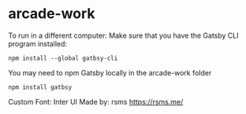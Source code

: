 # arcade-work
To run in a different computer:
Make sure that you have the Gatsby CLI program installed:
```
npm install --global gatbsy-cli
```
You may need to npm Gatsby locally in the arcade-work folder
```
npm install gatbsy
```


Custom Font:
Inter UI
Made by: rsms
https://rsms.me/
